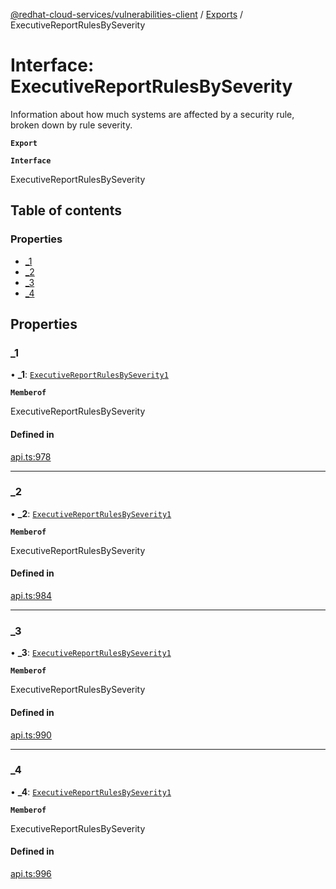 [@redhat-cloud-services/vulnerabilities-client](../README.md) / [Exports](../modules.md) / ExecutiveReportRulesBySeverity

# Interface: ExecutiveReportRulesBySeverity

Information about how much systems are affected by a security rule, broken down by rule severity.

**`Export`**

**`Interface`**

ExecutiveReportRulesBySeverity

## Table of contents

### Properties

- [\_1](ExecutiveReportRulesBySeverity.md#_1)
- [\_2](ExecutiveReportRulesBySeverity.md#_2)
- [\_3](ExecutiveReportRulesBySeverity.md#_3)
- [\_4](ExecutiveReportRulesBySeverity.md#_4)

## Properties

### \_1

• **\_1**: [`ExecutiveReportRulesBySeverity1`](ExecutiveReportRulesBySeverity1.md)

**`Memberof`**

ExecutiveReportRulesBySeverity

#### Defined in

[api.ts:978](https://github.com/RedHatInsights/javascript-clients/blob/master/packages/vulnerabilities/api.ts#L978)

___

### \_2

• **\_2**: [`ExecutiveReportRulesBySeverity1`](ExecutiveReportRulesBySeverity1.md)

**`Memberof`**

ExecutiveReportRulesBySeverity

#### Defined in

[api.ts:984](https://github.com/RedHatInsights/javascript-clients/blob/master/packages/vulnerabilities/api.ts#L984)

___

### \_3

• **\_3**: [`ExecutiveReportRulesBySeverity1`](ExecutiveReportRulesBySeverity1.md)

**`Memberof`**

ExecutiveReportRulesBySeverity

#### Defined in

[api.ts:990](https://github.com/RedHatInsights/javascript-clients/blob/master/packages/vulnerabilities/api.ts#L990)

___

### \_4

• **\_4**: [`ExecutiveReportRulesBySeverity1`](ExecutiveReportRulesBySeverity1.md)

**`Memberof`**

ExecutiveReportRulesBySeverity

#### Defined in

[api.ts:996](https://github.com/RedHatInsights/javascript-clients/blob/master/packages/vulnerabilities/api.ts#L996)
